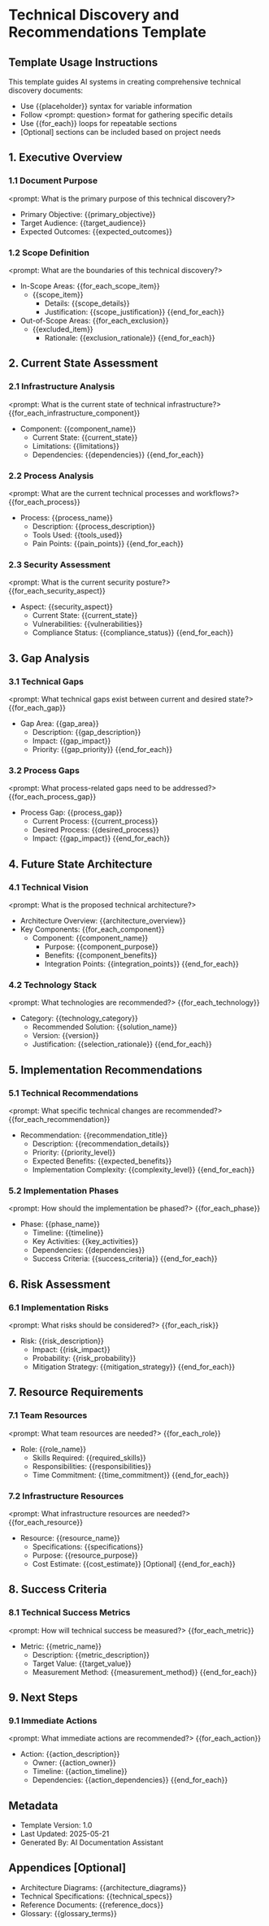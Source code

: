 ﻿# Technical Discovery and Recommendations Template

## Template Usage Instructions

This template guides AI systems in creating comprehensive technical discovery documents:
- Use {{placeholder}} syntax for variable information
- Follow <prompt: question> format for gathering specific details
- Use {{for_each}} loops for repeatable sections
- [Optional] sections can be included based on project needs

## 1. Executive Overview

### 1.1 Document Purpose
<prompt: What is the primary purpose of this technical discovery?>
- Primary Objective: {{primary_objective}}
- Target Audience: {{target_audience}}
- Expected Outcomes: {{expected_outcomes}}

### 1.2 Scope Definition
<prompt: What are the boundaries of this technical discovery?>
- In-Scope Areas:
{{for_each_scope_item}}
  - {{scope_item}}
    - Details: {{scope_details}}
    - Justification: {{scope_justification}}
{{end_for_each}}
- Out-of-Scope Areas:
{{for_each_exclusion}}
  - {{excluded_item}}
    - Rationale: {{exclusion_rationale}}
{{end_for_each}}

## 2. Current State Assessment

### 2.1 Infrastructure Analysis
<prompt: What is the current state of technical infrastructure?>
{{for_each_infrastructure_component}}
- Component: {{component_name}}
  - Current State: {{current_state}}
  - Limitations: {{limitations}}
  - Dependencies: {{dependencies}}
{{end_for_each}}

### 2.2 Process Analysis
<prompt: What are the current technical processes and workflows?>
{{for_each_process}}
- Process: {{process_name}}
  - Description: {{process_description}}
  - Tools Used: {{tools_used}}
  - Pain Points: {{pain_points}}
{{end_for_each}}

### 2.3 Security Assessment
<prompt: What is the current security posture?>
{{for_each_security_aspect}}
- Aspect: {{security_aspect}}
  - Current State: {{current_state}}
  - Vulnerabilities: {{vulnerabilities}}
  - Compliance Status: {{compliance_status}}
{{end_for_each}}

## 3. Gap Analysis

### 3.1 Technical Gaps
<prompt: What technical gaps exist between current and desired state?>
{{for_each_gap}}
- Gap Area: {{gap_area}}
  - Description: {{gap_description}}
  - Impact: {{gap_impact}}
  - Priority: {{gap_priority}}
{{end_for_each}}

### 3.2 Process Gaps
<prompt: What process-related gaps need to be addressed?>
{{for_each_process_gap}}
- Process Gap: {{process_gap}}
  - Current Process: {{current_process}}
  - Desired Process: {{desired_process}}
  - Impact: {{gap_impact}}
{{end_for_each}}

## 4. Future State Architecture

### 4.1 Technical Vision
<prompt: What is the proposed technical architecture?>
- Architecture Overview: {{architecture_overview}}
- Key Components:
{{for_each_component}}
  - Component: {{component_name}}
    - Purpose: {{component_purpose}}
    - Benefits: {{component_benefits}}
    - Integration Points: {{integration_points}}
{{end_for_each}}

### 4.2 Technology Stack
<prompt: What technologies are recommended?>
{{for_each_technology}}
- Category: {{technology_category}}
  - Recommended Solution: {{solution_name}}
  - Version: {{version}}
  - Justification: {{selection_rationale}}
{{end_for_each}}

## 5. Implementation Recommendations

### 5.1 Technical Recommendations
<prompt: What specific technical changes are recommended?>
{{for_each_recommendation}}
- Recommendation: {{recommendation_title}}
  - Description: {{recommendation_details}}
  - Priority: {{priority_level}}
  - Expected Benefits: {{expected_benefits}}
  - Implementation Complexity: {{complexity_level}}
{{end_for_each}}

### 5.2 Implementation Phases
<prompt: How should the implementation be phased?>
{{for_each_phase}}
- Phase: {{phase_name}}
  - Timeline: {{timeline}}
  - Key Activities: {{key_activities}}
  - Dependencies: {{dependencies}}
  - Success Criteria: {{success_criteria}}
{{end_for_each}}

## 6. Risk Assessment

### 6.1 Implementation Risks
<prompt: What risks should be considered?>
{{for_each_risk}}
- Risk: {{risk_description}}
  - Impact: {{risk_impact}}
  - Probability: {{risk_probability}}
  - Mitigation Strategy: {{mitigation_strategy}}
{{end_for_each}}

## 7. Resource Requirements

### 7.1 Team Resources
<prompt: What team resources are needed?>
{{for_each_role}}
- Role: {{role_name}}
  - Skills Required: {{required_skills}}
  - Responsibilities: {{responsibilities}}
  - Time Commitment: {{time_commitment}}
{{end_for_each}}

### 7.2 Infrastructure Resources
<prompt: What infrastructure resources are needed?>
{{for_each_resource}}
- Resource: {{resource_name}}
  - Specifications: {{specifications}}
  - Purpose: {{resource_purpose}}
  - Cost Estimate: {{cost_estimate}} [Optional]
{{end_for_each}}

## 8. Success Criteria

### 8.1 Technical Success Metrics
<prompt: How will technical success be measured?>
{{for_each_metric}}
- Metric: {{metric_name}}
  - Description: {{metric_description}}
  - Target Value: {{target_value}}
  - Measurement Method: {{measurement_method}}
{{end_for_each}}

## 9. Next Steps

### 9.1 Immediate Actions
<prompt: What immediate actions are recommended?>
{{for_each_action}}
- Action: {{action_description}}
  - Owner: {{action_owner}}
  - Timeline: {{action_timeline}}
  - Dependencies: {{action_dependencies}}
{{end_for_each}}

## Metadata
- Template Version: 1.0
- Last Updated: 2025-05-21
- Generated By: AI Documentation Assistant

## Appendices [Optional]
- Architecture Diagrams: {{architecture_diagrams}}
- Technical Specifications: {{technical_specs}}
- Reference Documents: {{reference_docs}}
- Glossary: {{glossary_terms}}
